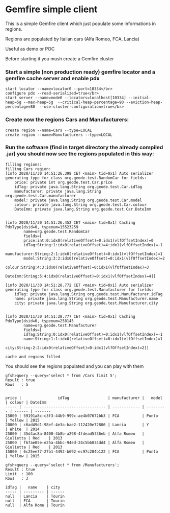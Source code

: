 # Gemfire simple client

This is a simple Gemfire client which just populate some informations in regions. </br>

Regions are populated by Italian cars (Alfa Romeo, FCA, Lancia) </br>

Useful as demo or POC </br>

Before starting it you mush create a Gemfire cluster </br>

### Start a simple (non production ready) gemfire locator and a gemfire cache server and enable pdx

```
start locator --name=locator0 --port=10334</br>
configure pdx --read-serialized=true</br>
start server --name=node0 --locators=localhost[10334] --initial-heap=5g --max-heap=5g  --critical-heap-percentage=90 --eviction-heap-percentage=80  --use-cluster-configuration=true</br>
```

### Create now the regions Cars and Manufacturers:

```
create region --name=Cars --type=LOCAL
create region --name=Manufacturers --type=LOCAL
```

### Run the software (find in target directory the already compiled .jar) you should now see the regions populated in this way:

```
filling regions:
filling Cars region:
[info 2020/11/30 14:51:26.398 CET <main> tid=0x1] Auto serializer generating type for class org.geode.test.RandomCar for fields: 
    price: private int org.geode.test.Car.price
    idTag: private java.lang.String org.geode.test.Car.idTag
    manufacturer: private java.lang.String org.geode.test.Car.manufacturer
    model: private java.lang.String org.geode.test.Car.model
    colour: private java.lang.String org.geode.test.Car.colour
    DateImm: private java.lang.String org.geode.test.Car.DateImm


[info 2020/11/30 14:51:26.452 CET <main> tid=0x1] Caching PdxType[dsid=0, typenum=15523259
        name=org.geode.test.RandomCar
        fields=[
        price:int:0:idx0(relativeOffset)=0:idx1(vlfOffsetIndex)=0
        idTag:String:1:idx0(relativeOffset)=4:idx1(vlfOffsetIndex)=-1
        manufacturer:String:2:1:idx0(relativeOffset)=0:idx1(vlfOffsetIndex)=1
        model:String:3:2:idx0(relativeOffset)=0:idx1(vlfOffsetIndex)=2
        colour:String:4:3:idx0(relativeOffset)=0:idx1(vlfOffsetIndex)=3
        DateImm:String:5:4:idx0(relativeOffset)=0:idx1(vlfOffsetIndex)=4]]

[info 2020/11/30 14:51:28.772 CET <main> tid=0x1] Auto serializer generating type for class org.geode.test.Manufacturer for fields: 
    idTag: private java.lang.String org.geode.test.Manufacturer.idTag
    name: private java.lang.String org.geode.test.Manufacturer.name
    city: private java.lang.String org.geode.test.Manufacturer.city


[info 2020/11/30 14:51:28.777 CET <main> tid=0x1] Caching PdxType[dsid=0, typenum=258145
        name=org.geode.test.Manufacturer
        fields=[
        idTag:String:0:idx0(relativeOffset)=0:idx1(vlfOffsetIndex)=-1
        name:String:1:1:idx0(relativeOffset)=0:idx1(vlfOffsetIndex)=1
        city:String:2:2:idx0(relativeOffset)=0:idx1(vlfOffsetIndex)=2]]

cache and regions filled

```

You should see the regions populated and you can play with them </br>


```
gfsh>query --query='select * from /Cars limit 5';
Result : true
Rows   : 5


price |                idTag                 | manufacturer |   model   | colour | DateImm
----- | ------------------------------------ | ------------ | --------- | ------ | -------
15000 | 59191a8c-c3f3-44b9-999c-ae4b07672bb3 | FCA          | Punto     | Yellow | 2015
20000 | c6ad49d1-98ef-4e3a-bae2-112420e72806 | Lancia       | Y         | White  | 2014
25000 | 35d4ac8a-8400-4b8b-a298-4fdead5f36eb | Alfa Romeo   | Giulietta | Red    | 2013
25000 | f67ae05e-e25a-4bbc-94ed-24c5b6034dd4 | Alfa Romeo   | Giulietta | Red    | 2013
15000 | 6c25ee77-27b1-4492-b692-ec97c284b122 | FCA          | Punto     | Yellow | 2015
```

```
gfsh>query --query='select * from /Manufacturers';
Result : true
Limit  : 100
Rows   : 3

idTag |   name    | city
----- | --------- | ------
null  | Lancia    | Tourin
null  | FCA       | Tourin
null  | Alfa Rome | Tourin
```

